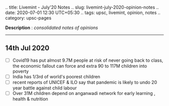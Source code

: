 .. title: Livemint - July'20  Notes
.. slug: livemint-july-2020-opinion-notes
.. date: 2020-07-01 12:30 UTC+05:30
.. tags: upsc, livemint, opinion, notes
.. category: upsc-pages

**Description** : *consolidated notes of opinions*
<!-- TEASER_END -->

***

## 14th Jul 2020
- [ ] Covid19 has put almost 9.7M people at risk of never going back to class, the economic fallout can force and extra 90 to 117M children into poverty
- [ ] India has 1/3rd of world's poorest children
- [ ] recent reports of UNICEF & ILO say that pandemic is likely to undo 20 year battle against child labour
- [ ] Over 31M children depend on anganwadi network for early learning , health & nutrition